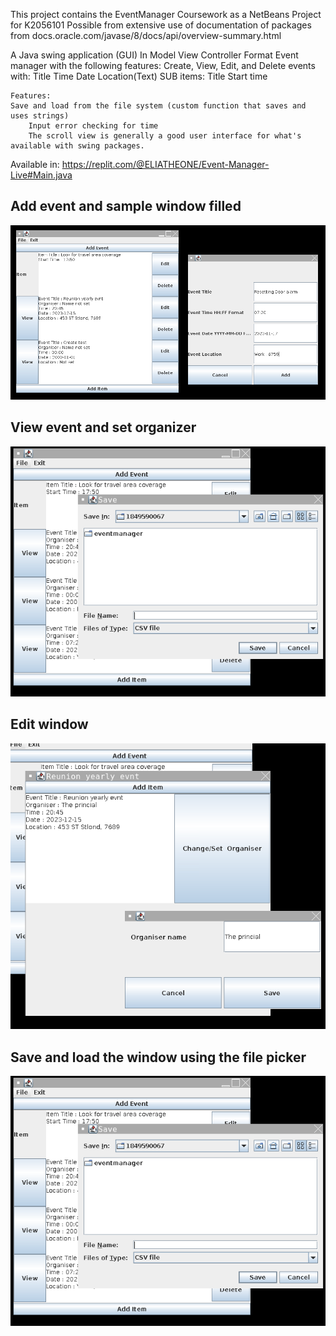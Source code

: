 This project contains the EventManager Coursework as a NetBeans Project for K2056101
Possible from extensive use of documentation of packages from docs.oracle.com/javase/8/docs/api/overview-summary.html

A Java swing application (GUI)
In Model View Controller Format
Event manager  with the following features:
    Create, View, Edit, and Delete events with:
        Title
        Time
        Date
        Location(Text)
        SUB items:
            Title
            Start time
            
    Features:
    Save and load from the file system (custom function that saves and uses strings)
        Input error checking for time
        The scroll view is generally a good user interface for what's available with swing packages.
Available in: https://replit.com/@ELIATHEONE/Event-Manager-Live#Main.java

## Add event and sample window filled
![Edit window](assets/event_sample_add_event.png "Add event")

## View event and set organizer
![View Event](assets/save&load_using_file_picker.png "Save&Load")

## Edit window
![Edit window](assets/view_event_change_organiser.png "Edit window")

## Save and load the window using the file picker
![Edit window](assets/save&load_using_file_picker.png "Save&Load")
